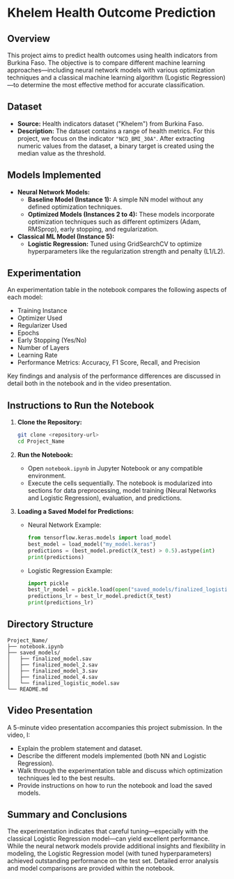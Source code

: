 # Khelem Health Outcome Prediction

## Overview
This project aims to predict health outcomes using health indicators from Burkina Faso. The objective is to compare different machine learning approaches—including neural network models with various optimization techniques and a classical machine learning algorithm (Logistic Regression)—to determine the most effective method for accurate classification.

## Dataset
- **Source:** Health indicators dataset ("Khelem") from Burkina Faso.
- **Description:** The dataset contains a range of health metrics. For this project, we focus on the indicator `"NCD_BMI_30A"`. After extracting numeric values from the dataset, a binary target is created using the median value as the threshold.

## Models Implemented
- **Neural Network Models:**
  - **Baseline Model (Instance 1):** A simple NN model without any defined optimization techniques.
  - **Optimized Models (Instances 2 to 4):** These models incorporate optimization techniques such as different optimizers (Adam, RMSprop), early stopping, and regularization.
- **Classical ML Model (Instance 5):**
  - **Logistic Regression:** Tuned using GridSearchCV to optimize hyperparameters like the regularization strength and penalty (L1/L2).

## Experimentation
An experimentation table in the notebook compares the following aspects of each model:
- Training Instance
- Optimizer Used
- Regularizer Used
- Epochs
- Early Stopping (Yes/No)
- Number of Layers
- Learning Rate
- Performance Metrics: Accuracy, F1 Score, Recall, and Precision

Key findings and analysis of the performance differences are discussed in detail both in the notebook and in the video presentation.

## Instructions to Run the Notebook
1. **Clone the Repository:**
   ```bash
   git clone <repository-url>
   cd Project_Name
   ```

2. **Run the Notebook:**
   - Open `notebook.ipynb` in Jupyter Notebook or any compatible environment.
   - Execute the cells sequentially. The notebook is modularized into sections for data preprocessing, model training (Neural Networks and Logistic Regression), evaluation, and predictions.

3. **Loading a Saved Model for Predictions:**
   - Neural Network Example:
     ```python
     from tensorflow.keras.models import load_model
     best_model = load_model("my_model.keras")
     predictions = (best_model.predict(X_test) > 0.5).astype(int)
     print(predictions)
     ```
   - Logistic Regression Example:
     ```python
     import pickle
     best_lr_model = pickle.load(open("saved_models/finalized_logistic_model.sav", "rb"))
     predictions_lr = best_lr_model.predict(X_test)
     print(predictions_lr)
     ```

## Directory Structure
```
Project_Name/
├── notebook.ipynb
├── saved_models/
│   ├── finalized_model.sav
│   ├── finalized_model_2.sav
│   ├── finalized_model_3.sav
│   ├── finalized_model_4.sav
│   └── finalized_logistic_model.sav
└── README.md
```

## Video Presentation
A 5-minute video presentation accompanies this project submission. In the video, I:
- Explain the problem statement and dataset.
- Describe the different models implemented (both NN and Logistic Regression).
- Walk through the experimentation table and discuss which optimization techniques led to the best results.
- Provide instructions on how to run the notebook and load the saved models.

## Summary and Conclusions
The experimentation indicates that careful tuning—especially with the classical Logistic Regression model—can yield excellent performance. While the neural network models provide additional insights and flexibility in modeling, the Logistic Regression model (with tuned hyperparameters) achieved outstanding performance on the test set. Detailed error analysis and model comparisons are provided within the notebook.
